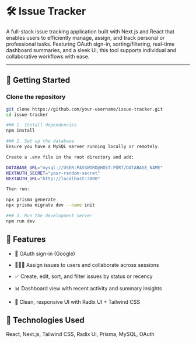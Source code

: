 # 🛠️ Issue Tracker

A full-stack issue tracking application built with Next.js and React that enables users to efficiently manage, assign, and track personal or professional tasks. Featuring OAuth sign-in, sorting/filtering, real-time dashboard summaries, and a sleek UI, this tool supports individual and collaborative workflows with ease.

---

## 🚀 Getting Started

### Clone the repository

```bash
git clone https://github.com/your-username/issue-tracker.git
cd issue-tracker

### 1. Install dependencies
npm install

### 2. Set up the database
Ensure you have a MySQL server running locally or remotely.

Create a .env file in the root directory and add:

DATABASE_URL="mysql://USER:PASSWORD@HOST:PORT/DATABASE_NAME"
NEXTAUTH_SECRET="your-random-secret"
NEXTAUTH_URL="http://localhost:3000"

Then run:

npx prisma generate
npx prisma migrate dev --name init

### 3. Run the development server
npm run dev

```
## 💬 Features
- 🔐 OAuth sign-in (Google)

- 🧑‍🤝‍🧑 Assign issues to users and collaborate across sessions

- ✅ Create, edit, sort, and filter issues by status or recency

- 📊 Dashboard view with recent activity and summary insights

- 🎨 Clean, responsive UI with Radix UI + Tailwind CSS

## 🧰 Technologies Used
React, Next.js, Tailwind CSS, Radix UI, Prisma, MySQL, OAuth